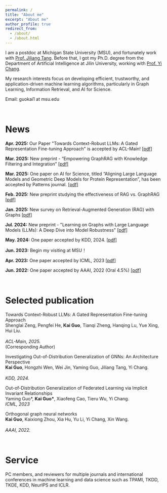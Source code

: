 ```yaml
---
permalink: /
title: "About me"
excerpt: "About me"
author_profile: true
redirect_from: 
  - /about/
  - /about.html
---
```


I am a postdoc at Michigan State University (MSU), and fortunately work with [Prof. Jiliang Tang](https://www.cse.msu.edu/~tangjili/).
Before that, I got my Ph.D. degree from the Department of Artificial Intelligence at Jilin University, 
working with [Prof. Yi Chang](http://www.yichang-cs.com/). 


My research interests focus on developing efficient, trustworthy, and application-driven machine learning algorithms, particularly in Graph Learning, Information Retrieval, and AI for Science.

Email: guokai1 at msu.edu 


<br />

News
=====
**Apr. 2025:** Our Paper "Towards Context-Robust LLMs: A Gated Representation Fine-tuning Approach" is accepted by ACL-Main! [[pdf]](https://arxiv.org/pdf/2502.14100)

**Mar. 2025:** New preprint - “Empowering GraphRAG with Knowledge Filtering and Integration” [[pdf]](https://arxiv.org/abs/2503.13804)

**Mar. 2025:**  One paper on AI for Science, titled “Aligning Large Language Models and Geometric Deep Models for Protein Representation”, has been accepted by Patterns journal. [[pdf]](https://arxiv.org/abs/2411.05316)

**Feb. 2025:**  New preprint studying the effectiveness of RAG vs. GraphRAG [[pdf]](https://arxiv.org/pdf/2502.11371)

**Jan. 2025:**   New survey on Retrieval-Augmented Generation (RAG) with Graphs [[pdf]](https://arxiv.org/pdf/2501.00309)

**Jul. 2024:** New preprint - "Learning on Graphs with Large Language Models (LLMs): A Deep Dive into Model Robustness" [[pdf]](https://arxiv.org/pdf/2407.12068)

**May. 2024:** One paper accepted by KDD, 2024. [[pdf]](https://dl.acm.org/doi/10.1145/3637528.3671792) 

<!-- **Dec. 2023:** One paper accepted by Information Sciences, 2023. 

**Aug. 2023:**  One paper accepted by Information Sciences, 2023. -->

**Jun. 2023:**  Begin my visiting at MSU！

**Apr. 2023:**  One paper accepted by ICML, 2023 [[pdf]](https://proceedings.mlr.press/v202/guo23b/guo23b.pdf) 

**Jun. 2022:**  One paper accepted by AAAI, 2022 (Oral 4.5%) [[pdf]](https://cdn.aaai.org/ojs/20316/20316-13-24329-1-2-20220628.pdf)


<br />

Selected publication
=====
Towards Context-Robust LLMs: A Gated Representation Fine-tuning Approach<br />
Shenglai Zeng, Pengfei He, <b>Kai Guo</b>, Tianqi Zheng, Hanqing Lu, Yue Xing, Hui Liu.<br />	
<i>ACL-Main, 2025.</i><br /> (Corresponding Author)	

Investigating Out-of-Distribution Generalization of GNNs: An Architecture Perspective<br />
<b>Kai Guo</b>, Hongzhi Wen, Wei Jin, Yaming Guo, Jiliang Tang, Yi Chang.<br />		
<i>KDD, 2024.</i><br />

Out-of-Distribution Generalization of Federated Learning via Implicit Invariant Relationships<br />
Yaming Guo*, <b>Kai Guo*</b>, Xiaofeng Cao, Tieru Wu, Yi Chang.<br />
<i>ICML, 2023</i><br />

Orthogonal graph neural networks<br />
<b>Kai Guo</b>, Kaixiong Zhou, Xia Hu, Yu Li, Yi Chang, Xin Wang.<br />		
<i>AAAI, 2022.</i><br />


<br />

Service
=====
PC members, and reviewers for multiple journals and international conferences in machine learning and data science such as TPAMI, TKDD, TKDE, KDD, NeurIPS and ICLR.